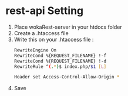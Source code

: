 # rest-api Setting
1. Place wokaRest-server in your htdocs folder
2. Create a .htaccess file 
3. Write this on your .htaccess file :
    ```bash
    RewriteEngine On
    RewriteCond %{REQUEST_FILENAME} !-f
    RewriteCond %{REQUEST_FILENAME} !-d
    RewriteRule ^(.*)$ index.php/$1 [L]

    Header set Access-Control-Allow-Origin *
    ```
4. Save

